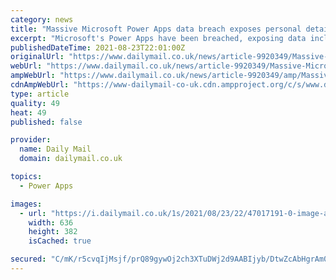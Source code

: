 ```yaml
---
category: news
title: "Massive Microsoft Power Apps data breach exposes personal details of 38 million people"
excerpt: "Microsoft's Power Apps have been breached, exposing data including social security and phone numbers, home addresses and vaccination status of 38 million people across the country."
publishedDateTime: 2021-08-23T22:01:00Z
originalUrl: "https://www.dailymail.co.uk/news/article-9920349/Massive-Microsoft-Power-Apps-data-breach-exposes-personal-details-38-million-people.html?fbclid=IwAR06ukc4msLmamBtPiwhjeNntw88Xuvy2tY61c_3Osyyq5SgeGn0LECmvCU"
webUrl: "https://www.dailymail.co.uk/news/article-9920349/Massive-Microsoft-Power-Apps-data-breach-exposes-personal-details-38-million-people.html?fbclid=IwAR06ukc4msLmamBtPiwhjeNntw88Xuvy2tY61c_3Osyyq5SgeGn0LECmvCU"
ampWebUrl: "https://www.dailymail.co.uk/news/article-9920349/amp/Massive-Microsoft-Power-Apps-data-breach-exposes-personal-details-38-million-people.html"
cdnAmpWebUrl: "https://www-dailymail-co-uk.cdn.ampproject.org/c/s/www.dailymail.co.uk/news/article-9920349/amp/Massive-Microsoft-Power-Apps-data-breach-exposes-personal-details-38-million-people.html"
type: article
quality: 49
heat: 49
published: false

provider:
  name: Daily Mail
  domain: dailymail.co.uk

topics:
  - Power Apps

images:
  - url: "https://i.dailymail.co.uk/1s/2021/08/23/22/47017191-0-image-a-18_1629755449217.jpg"
    width: 636
    height: 382
    isCached: true

secured: "C/mK/r5cvqIjMsjf/prQ89gywOj2ch3XTuDWj2d9AABIjyb/DtwZcAbHgrAm0YCT1/bY9L3FZ2vA1aZd8sqX7FMAchiLnjOqBVIXRKJ4ZFKiWQT9gEY/1qc7IRjjEiq/Gn8tRwRevcl3okf8wQAe79FB3Sy/Uu3efUW4UkmnLUyJJrrAMZ2BUfkrvogJaT0oEj9cgz3cCY+4uvKyy6+c8Kklu2yqhn7H7WuHg5VmqntpdEheOiqdYECIQNTwZRa5BqGkL8QpPYBn/a36gWI6NzKCQlJpo2WYxh93XbEsAzm1YH02jfUyoR/f2FeRhMaYEX0KmGEa9sZqR/3KwQDubpPoPVAq6YAL1wt+RqcB7rg=;r6M+caXMRq/kp2grTI7iyQ=="
---
```


